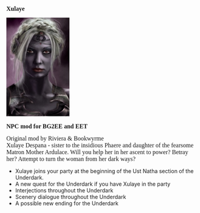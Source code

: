 <html>


<p class=MsoNormal style='line-height:normal'><b><span lang=EN-US
style='font-size:12.0pt;font-family:"Times New Roman",serif'>Xulaye</span></b></p>


<p class=MsoNormal style='margin-bottom:0cm;margin-bottom:.0001pt;line-height:
normal'><span style='font-size:12.0pt;font-family:"Times New Roman",serif'><img
width=166 height=260 id="Picture 1" src="xula.jpg"
></span></p>

<p class=MsoNormal style='line-height:normal'><b><span lang=EN-US
style='font-size:12.0pt;font-family:"Times New Roman",serif'>NPC mod for BG2EE and EET</span></b></p>

<p class=MsoNormal style='line-height:normal'><span lang=EN-US
style='font-size:12.0pt;font-family:"Times New Roman",serif'>Original mod by Riviera & Bookwyrme <br>
Xulaye Despana - sister to the insidious Phaere and daughter of the fearsome Matron Mother Ardulace. Will you help her in her ascent to power? Betray her? Attempt to turn the woman from her dark ways?

- Xulaye joins your party at the beginning of the Ust Natha section of the Underdark. 
- A new quest for the Underdark if you have Xulaye in the party
- Interjections throughout the Underdark
- Scenery dialogue throughout the Underdark
- A possible new ending for the Underdark


 <br>
 <br>

<br>
&nbsp;</span></p>

<p class=MsoNormal><span lang=EN-NZ>&nbsp;</span></p>

</div>

</body>

</html>


